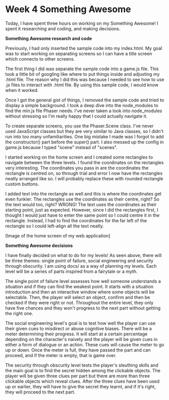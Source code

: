 # Week 4 Something Awesome

Today, I have spent three hours on working on my Something Awesome! I spent it researching and coding, and making decisions.

**Something Awesome research and code**

Previously, I had only inserted the sample code into my index.html. My goal was to start working on separating screens so I can have a title screen which connects to other screens.

The first thing I did was separate the sample code into a game.js file. This took a little bit of googling like where to put things inside and adjusting my .html file. The reason why I did this was because I needed to see how to use .js files to interact with .html file. By using this sample code, I would know when it worked.

Once I got the general gist of things, I removed the sample code and tried to display a simple background. I took a deep dive into the node_modules to find the min.js file Phaser needs. I've never taken a look into node_modules without stressing so I'm really happy that I could actually navigate it. 

To create separate screens, you use the Phaser.Scene class. I've never used JavaScript classes but they are very similar to Java classes, so I didn't run into too many unfamiliarities. One big mistake I made was I forgot to add the constructor() part before the super() part. I also messed up the config in game.js because I typed "scene" instead of "scenes". 

I started working on the home screen and I created some rectangles to navigate between the three levels. I found the coordinates on the rectangles very interesting. The coordinates you pass in are the coordinates the rectangle is centred on, so through trial and error I now have the rectangles neatly arranged like so. I will probably replace these with rounded rectangle custom buttons.

I added text into the rectangle as well and this is where the coordinates get even funkier. The rectangles use the coordinates as their centre, right? So the text would too, right? WRONG! The text uses the coordinates as their starting point, just as expected. However, since I did the rectangles first, I thought I would just have to enter the same point so I could centre it in the rectangle. Instead, I had to find the coordinates for the far left of the rectangle so I could left-align all the text neatly.

[Image of the home screen of my web application]

**Something Awesome decisions**

I have finally decided on what to do for my levels! As seen above, there will be three themes: single point of failure, social engineering and security through obscurity. I am using docs/ as a way of planning my levels. Each level will be a series of parts inspired from a fairytale or a myth.

The single point of failure level assesses how well someone understands a situation and if they can find the weakest point. It starts with a situation introduction and then an interactive window where some objects will be selectable. Then, the player will select an object, confirm and then be checked if they were right or not. Throughout the entire level, they only have five chances and they won't progress to the next part without getting the right one.

The social engineering level's goal is to test how well the player can use their given cues to misdirect or abuse cognitive biases. There will be a meter determining their progress. It will start at a certain percentage depending on the character's naivety and the player will be given cues in either a form of dialogue or an action. These cues will cause the meter to go up or down. Once the meter is full, they have passed the part and can proceed, and if the meter is empty, that is game over.

The security through obscurity level tests the player's sleuthing skills and the main goal is to find the secret hidden among the clickable objects. The player will be given three clues per part but there are more than three clickable objects which reveal clues. After the three clues have been used up or earlier, they will have to give the secret they learnt, and if it's right, they will proceed to the next part.
